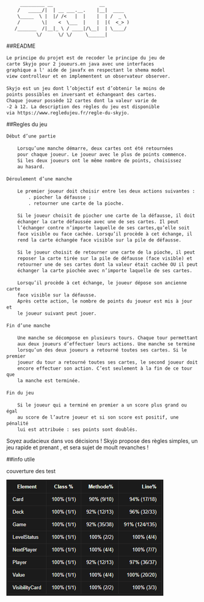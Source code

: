          _________ __                 __         
        /   _____/|  | __ ___.__.    |__|  ____  
        \_____  \ |  |/ /<   |  |    |  | /  _ \ 
        /        \|    <  \___  |    |  |(  <_> )
       /_______  /|__|_ \ / ____|/\__|  | \____/ 
               \/      \/ \/     \______|        
			  
			  
##README

	Le principe du projet est de recoder le principe du jeu de 
	carte Skyjo pour 2 joueurs.en java avec une interfaces 
	graphique a l' aide de javafx en respectant le shema model
	view controlleur et en implementent un observateur observer.
	
	Skyjo est un jeu dont l’objectif est d’obtenir le moins de
	points possibles en inversant et échangeant des cartes. 
	Chaque joueur possède 12 cartes dont la valeur varie de 
	-2 à 12. La description des règles du jeu est disponible 
	via https://www.regledujeu.fr/regle-du-skyjo.
	
##Regles du jeu
	
	Début d’une partie
	    
        Lorsqu’une manche démarre, deux cartes ont été retournées 
	    pour chaque joueur. Le joueur avec le plus de points commence.
	    Si les deux joueurs ont le même nombre de points, choisissez 
	    au hasard.
	
	Déroulement d’une manche

	    Le premier joueur doit choisir entre les deux actions suivantes :
	    	. piocher la défausse ;
	    	. retourner une carte de la pioche.

	    Si le joueur choisit de piocher une carte de la défausse, il doit
	    échanger la carte défaussée avec une de ses cartes. Il peut 
	    l’échanger contre n’importe laquelle de ses cartes,qu’elle soit 
	    face visible ou face cachée. Lorsqu’il procède à cet échange, il 
	    rend la carte échangée face visible sur la pile de défausse.
	
	    Si le joueur choisit de retourner une carte de la pioche, il peut
	    reposer la carte tirée sur la pile de défausse (face visible) et
	    retourner une de ses cartes dont la valeur était cachée OU il peut
	    échanger la carte piochée avec n’importe laquelle de ses cartes.

	    Lorsqu’il procède à cet échange, le joueur dépose son ancienne carte 
	    face visible sur la défausse.
	    Après cette action, le nombre de points du joueur est mis à jour et 
	    le joueur suivant peut jouer.
	
	Fin d’une manche

	    Une manche se décompose en plusieurs tours. Chaque tour permettant 
	    aux deux joueurs d’effectuer leurs actions. Une manche se termine 
	    lorsqu’un des deux joueurs a retourné toutes ses cartes. Si le premier
	    joueur du tour a retourné toutes ses cartes, le second joueur doit 
	    encore effectuer son action. C’est seulement à la fin de ce tour que
	    la manche est terminée.
	
	Fin du jeu

	    Si le joueur qui a terminé en premier a un score plus grand ou égal
	    au score de l’autre joueur et si son score est positif, une pénalité
	    lui est attribuée : ses points sont doublés.



Soyez audacieux dans vos décisions !
Skyjo propose des règles simples, un jeu rapide et prenant
	, et sera sujet de moult revanches !

##info utile 
	
couverture des test 





![img.png](img.png)